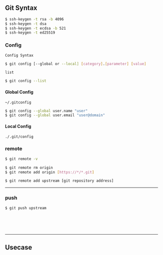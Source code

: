 ## Git Syntax

```bash
$ ssh-keygen -t rsa -b 4096
$ ssh-keygen -t dsa
$ ssh-keygen -t ecdsa -b 521
$ ssh-keygen -t ed25519
```

### Config

`Config Syntax`
```bash
$ git config [--global or --local] [category].[parameter] [value]
```

`list`
```bash
$ git config --list
```


#### Global Config
`~/.gitconfig`  
```bash
$ git config --global user.name "user"
$ git config --global user.email "user@domain"
```



#### Local Config
`./.git/config`



### remote

```bash
$ git remote -v
```

```bash
$ git remote rm origin
$ git remote add origin [https://*/*.git]
```

```bash
$ git remote add upstream [git repository address]
```

---

### push

```bash
$ git push upstream
```

<br><br><br>

--- 


## Usecase

